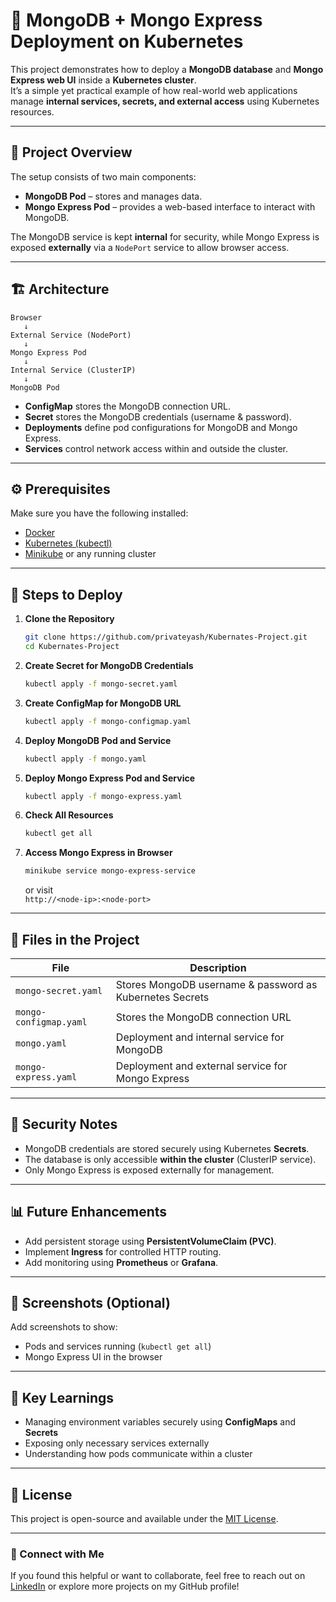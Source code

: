 # 🚀 MongoDB + Mongo Express Deployment on Kubernetes

This project demonstrates how to deploy a **MongoDB database** and **Mongo Express web UI** inside a **Kubernetes cluster**.  
It’s a simple yet practical example of how real-world web applications manage **internal services, secrets, and external access** using Kubernetes resources.

---

## 📘 Project Overview

The setup consists of two main components:
- **MongoDB Pod** – stores and manages data.
- **Mongo Express Pod** – provides a web-based interface to interact with MongoDB.

The MongoDB service is kept **internal** for security, while Mongo Express is exposed **externally** via a `NodePort` service to allow browser access.

---

## 🏗️ Architecture

```
Browser
   ↓
External Service (NodePort)
   ↓
Mongo Express Pod
   ↓
Internal Service (ClusterIP)
   ↓
MongoDB Pod
```

- **ConfigMap** stores the MongoDB connection URL.  
- **Secret** stores the MongoDB credentials (username & password).  
- **Deployments** define pod configurations for MongoDB and Mongo Express.  
- **Services** control network access within and outside the cluster.

---

## ⚙️ Prerequisites

Make sure you have the following installed:
- [Docker](https://www.docker.com/)
- [Kubernetes (kubectl)](https://kubernetes.io/docs/tasks/tools/)
- [Minikube](https://minikube.sigs.k8s.io/docs/start/) or any running cluster

---

## 🚀 Steps to Deploy

1. **Clone the Repository**
   ```bash
   git clone https://github.com/privateyash/Kubernates-Project.git
   cd Kubernates-Project
   ```

2. **Create Secret for MongoDB Credentials**
   ```bash
   kubectl apply -f mongo-secret.yaml
   ```

3. **Create ConfigMap for MongoDB URL**
   ```bash
   kubectl apply -f mongo-configmap.yaml
   ```

4. **Deploy MongoDB Pod and Service**
   ```bash
   kubectl apply -f mongo.yaml
   ```

5. **Deploy Mongo Express Pod and Service**
   ```bash
   kubectl apply -f mongo-express.yaml
   ```

6. **Check All Resources**
   ```bash
   kubectl get all
   ```

7. **Access Mongo Express in Browser**
   ```bash
   minikube service mongo-express-service
   ```
   or visit  
   `http://<node-ip>:<node-port>`

---

## 🧩 Files in the Project

| File | Description |
|------|--------------|
| `mongo-secret.yaml` | Stores MongoDB username & password as Kubernetes Secrets |
| `mongo-configmap.yaml` | Stores the MongoDB connection URL |
| `mongo.yaml` | Deployment and internal service for MongoDB |
| `mongo-express.yaml` | Deployment and external service for Mongo Express |

---

## 🔐 Security Notes
- MongoDB credentials are stored securely using Kubernetes **Secrets**.
- The database is only accessible **within the cluster** (ClusterIP service).
- Only Mongo Express is exposed externally for management.

---

## 📊 Future Enhancements
- Add persistent storage using **PersistentVolumeClaim (PVC)**.
- Implement **Ingress** for controlled HTTP routing.
- Add monitoring using **Prometheus** or **Grafana**.

---

## 📸 Screenshots (Optional)
Add screenshots to show:
- Pods and services running (`kubectl get all`)
- Mongo Express UI in the browser

---

## 🧠 Key Learnings
- Managing environment variables securely using **ConfigMaps** and **Secrets**
- Exposing only necessary services externally
- Understanding how pods communicate within a cluster

---

## 🧾 License
This project is open-source and available under the [MIT License](LICENSE).

---

### 🔗 Connect with Me
If you found this helpful or want to collaborate, feel free to reach out on [LinkedIn](https://www.linkedin.com/in/kumaryash27/) or explore more projects on my GitHub profile!
